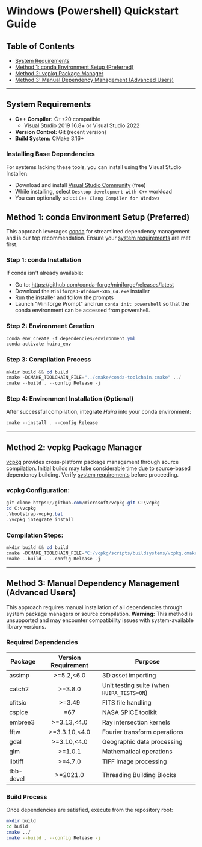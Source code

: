 # Windows (Powershell) Quickstart Guide

## Table of Contents
- [System Requirements](#system-requirements)
- [Method 1: conda Environment Setup (Preferred)](#method-1-conda-environment-setup-preferred)
- [Method 2: vcpkg Package Manager](#method-2-vcpkg-package-manager)
- [Method 3: Manual Dependency Management (Advanced Users)](#method-3-manual-dependency-management-advanced-users)

***

## System Requirements

- **C++ Compiler:** C++20 compatible
  - Visual Studio 2019 16.8+ or Visual Studio 2022
- **Version Control:** Git (recent version)
- **Build System:** CMake 3.16+

### Installing Base Dependencies

For systems lacking these tools, you can install using the Visual Studio Installer:

- Download and install [Visual Studio Community](https://visualstudio.microsoft.com/downloads/) (free)
- While installing, select `Desktop development with C++` workload
- You can optionally select `C++ Clang Compiler for Windows`


## Method 1: conda Environment Setup (Preferred)

This approach leverages [conda](https://github.com/conda-forge/miniforge) for streamlined dependency management and is our top recommendation. Ensure your [system requirements](#system-requirements) are met first.

### Step 1: conda Installation
If conda isn't already available:
- Go to: https://github.com/conda-forge/miniforge/releases/latest
- Download the `Miniforge3-Windows-x86_64.exe` installer
- Run the installer and follow the prompts
- Launch "Miniforge Prompt" and run `conda init powershell` so that the conda environment can be accessed from powershell.

### Step 2: Environment Creation
```powershell
conda env create -f dependencies/environment.yml
conda activate huira_env
```

### Step 3: Compilation Process
```powershell
mkdir build && cd build
cmake -DCMAKE_TOOLCHAIN_FILE="../cmake/conda-toolchain.cmake" ../
cmake --build . --config Release -j
```

### Step 4: Environment Installation (Optional)
After successful compilation, integrate *Huira* into your conda environment:

```powershell
cmake --install . --config Release
```

***

## Method 2: vcpkg Package Manager

[vcpkg](https://github.com/microsoft/vcpkg) provides cross-platform package management through source compilation. Initial builds may take considerable time due to source-based dependency building. Verify [system requirements](#system-requirements) before proceeding.

### vcpkg Configuration:
```powershell
git clone https://github.com/microsoft/vcpkg.git C:\vcpkg
cd C:\vcpkg
.\bootstrap-vcpkg.bat
.\vcpkg integrate install
```

### Compilation Steps:
```powershell
mkdir build && cd build
cmake -DCMAKE_TOOLCHAIN_FILE="C:/vcpkg/scripts/buildsystems/vcpkg.cmake" ../
cmake --build . --config Release -j
```

***

## Method 3: Manual Dependency Management (Advanced Users)

This approach requires manual installation of all dependencies through system package managers or source compilation. **Warning:** This method is unsupported and may encounter compatibility issues with system-available library versions.

### Required Dependencies

| Package | Version Requirement | Purpose |
|---------|:-------------------:|---------|
| assimp | >=5.2,<6.0 | 3D asset importing |
| catch2 | >=3.8.0 | Unit testing suite (when `HUIRA_TESTS=ON`) |
| cfitsio | >=3.49 | FITS file handling |
| cspice | =67 | NASA SPICE toolkit |
| embree3 | >=3.13,<4.0 | Ray intersection kernels |
| fftw | >=3.3.10,<4.0 | Fourier transform operations |
| gdal | >=3.10,<4.0 | Geographic data processing |
| glm | >=1.0.1 | Mathematical operations |
| libtiff | >=4.7.0 | TIFF image processing |
| tbb-devel | >=2021.0 | Threading Building Blocks |

### Build Process

Once dependencies are satisfied, execute from the repository root:

```bash
mkdir build
cd build
cmake ../
cmake --build . --config Release -j
```